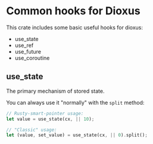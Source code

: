 # Common hooks for Dioxus

This crate includes some basic useful hooks for dioxus:

- use_state
- use_ref
- use_future
- use_coroutine

## use_state

The primary mechanism of stored state.

You can always use it "normally" with the `split` method:

```rust
// Rusty-smart-pointer usage:
let value = use_state(cx, || 10);

// "Classic" usage:
let (value, set_value) = use_state(cx, || 0).split();
```
